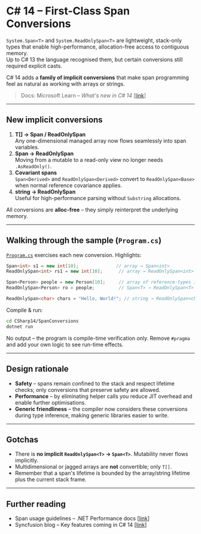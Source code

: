 # C# 14 – First-Class **Span** Conversions

`System.Span<T>` and `System.ReadOnlySpan<T>` are lightweight, stack-only types that enable high-performance, allocation-free access to contiguous memory.  
Up to C# 13 the language recognised them, but certain conversions still required explicit casts.  

C# 14 adds a **family of implicit conversions** that make span programming feel as natural as working with arrays or strings.

> Docs: Microsoft Learn – *What's new in C# 14* [[link](https://learn.microsoft.com/en-us/dotnet/csharp/whats-new/csharp-14)]

---

## New implicit conversions

1. **T[] → Span<T> / ReadOnlySpan<T>**  
   Any one-dimensional managed array now flows seamlessly into span variables.
2. **Span<T> → ReadOnlySpan<T>**  
   Moving from a mutable to a read-only view no longer needs `.AsReadOnly()`.
3. **Covariant spans**  
   `Span<Derived>` and `ReadOnlySpan<Derived>` convert to `ReadOnlySpan<Base>` when normal reference covariance applies.
4. **string → ReadOnlySpan<char>**  
   Useful for high-performance parsing without `Substring` allocations.

All conversions are **alloc-free** – they simply reinterpret the underlying memory.

---

## Walking through the sample (`Program.cs`)

[`Program.cs`](./Program.cs) exercises each new conversion. Highlights:

```csharp
Span<int> s1 = new int[10];              // array → Span<int>
ReadOnlySpan<int> rs1 = new int[10];      // array → ReadOnlySpan<int>

Span<Person> people = new Person[10];     // array of reference-types is fine
ReadOnlySpan<Person> ro = people;         // Span<T> → ReadOnlySpan<T>

ReadOnlySpan<char> chars = "Hello, World!"; // string → ReadOnlySpan<char>
```

Compile & run:
```bash
cd CSharp14/SpanConversions
dotnet run
```
No output – the program is compile-time verification only. Remove `#pragma` and add your own logic to see run-time effects.

---

## Design rationale

* **Safety** – spans remain confined to the stack and respect lifetime checks; only conversions that preserve safety are allowed.
* **Performance** – by eliminating helper calls you reduce JIT overhead and enable further optimisations.
* **Generic friendliness** – the compiler now considers these conversions during type inference, making generic libraries easier to write.

---

## Gotchas

* There is **no implicit `ReadOnlySpan<T>` → `Span<T>`**. Mutability never flows implicitly.
* Multidimensional or jagged arrays are **not** convertible; only `T[]`.
* Remember that a span's lifetime is bounded by the array/string lifetime plus the current stack frame.

---

## Further reading

* Span usage guidelines – .NET Performance docs [[link](https://learn.microsoft.com/dotnet/standard/performance/span-usage-guidelines)]
* Syncfusion blog – Key features coming in C# 14 [[link](https://www.syncfusion.com/blogs/post/whats-new-in-csharp-14-key-features)]